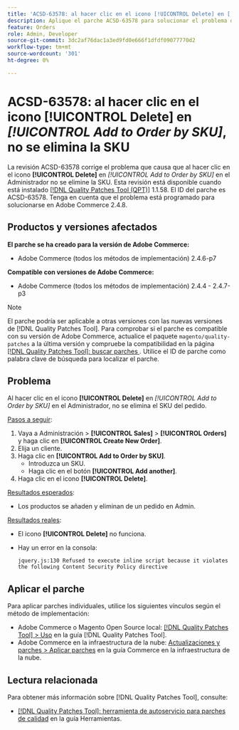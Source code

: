 ```yaml
---
title: 'ACSD-63578: al hacer clic en el icono [!UICONTROL Delete] en [!UICONTROL Add to Order by SKU], no se elimina la SKU'
description: Aplique el parche ACSD-63578 para solucionar el problema de Adobe Commerce en el que al hacer clic en el icono [!UICONTROL Delete] en [!UICONTROL Add to Order by SKU] en el Administrador no se elimina el SKU.
feature: Orders
role: Admin, Developer
source-git-commit: 3dc2af76dac1a3ed9fd0e666f1dfdf09077770d2
workflow-type: tm+mt
source-wordcount: '301'
ht-degree: 0%

---
```



# ACSD-63578: al hacer clic en el icono **[!UICONTROL Delete]** en *[!UICONTROL Add to Order by SKU]*, no se elimina la SKU

La revisión ACSD-63578 corrige el problema que causa que al hacer clic en el icono **[!UICONTROL Delete]** en *[!UICONTROL Add to Order by SKU]* en el Administrador no se elimine la SKU. Esta revisión está disponible cuando está instalado [[!DNL Quality Patches Tool (QPT)]](/help/tools/quality-patches-tool/quality-patches-tool-to-self-serve-quality-patches.md) 1.1.58. El ID del parche es ACSD-63578. Tenga en cuenta que el problema está programado para solucionarse en Adobe Commerce 2.4.8.

## Productos y versiones afectados

**El parche se ha creado para la versión de Adobe Commerce:**

* Adobe Commerce (todos los métodos de implementación) 2.4.6-p7

**Compatible con versiones de Adobe Commerce:**

* Adobe Commerce (todos los métodos de implementación) 2.4.4 - 2.4.7-p3

>[!NOTE]
>
>El parche podría ser aplicable a otras versiones con las nuevas versiones de [!DNL Quality Patches Tool]. Para comprobar si el parche es compatible con su versión de Adobe Commerce, actualice el paquete `magento/quality-patches` a la última versión y compruebe la compatibilidad en la página [[!DNL Quality Patches Tool]: buscar parches ](https://experienceleague.adobe.com/tools/commerce-quality-patches/index.html?lang=es). Utilice el ID de parche como palabra clave de búsqueda para localizar el parche.

## Problema

Al hacer clic en el icono **[!UICONTROL Delete]** en *[!UICONTROL Add to Order by SKU]* en el Administrador, no se elimina el SKU del pedido.

<u>Pasos a seguir</u>:

1. Vaya a Administración > **[!UICONTROL Sales]** > **[!UICONTROL Orders]** y haga clic en **[!UICONTROL Create New Order]**.
1. Elija un cliente.
1. Haga clic en **[!UICONTROL Add to Order by SKU]**.
   * Introduzca un SKU.
   * Haga clic en el botón **[!UICONTROL Add another]**.
1. Haga clic en el icono **[!UICONTROL Delete]**.

<u>Resultados esperados</u>:

* Los productos se añaden y eliminan de un pedido en Admin.

<u>Resultados reales</u>:

* El icono **[!UICONTROL Delete]** no funciona.
* Hay un error en la consola:

  `jquery.js:130 Refused to execute inline script because it violates the following Content Security Policy directive`

## Aplicar el parche

Para aplicar parches individuales, utilice los siguientes vínculos según el método de implementación:

* Adobe Commerce o Magento Open Source local: [[!DNL Quality Patches Tool] > Uso](/help/tools/quality-patches-tool/usage.md) en la guía [!DNL Quality Patches Tool].
* Adobe Commerce en la infraestructura de la nube: [Actualizaciones y parches > Aplicar parches](https://experienceleague.adobe.com/docs/commerce-cloud-service/user-guide/develop/upgrade/apply-patches.html?lang=es) en la guía Commerce en la infraestructura de la nube.

## Lectura relacionada

Para obtener más información sobre [!DNL Quality Patches Tool], consulte:

* [[!DNL Quality Patches Tool]: herramienta de autoservicio para parches de calidad](/help/tools/quality-patches-tool/quality-patches-tool-to-self-serve-quality-patches.md) en la guía Herramientas.

